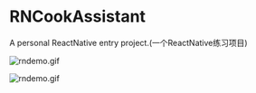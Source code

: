 # RNCookAssistant
  A personal ReactNative entry project.(一个ReactNative练习项目)
  
  ![rndemo.gif](https://github.com/zhengcx/RNCookAssistant/blob/master/gif2.gif)
  
  ![rndemo.gif](https://github.com/zhengcx/RNCookAssistant/blob/master/gif9.gif)
  
  
